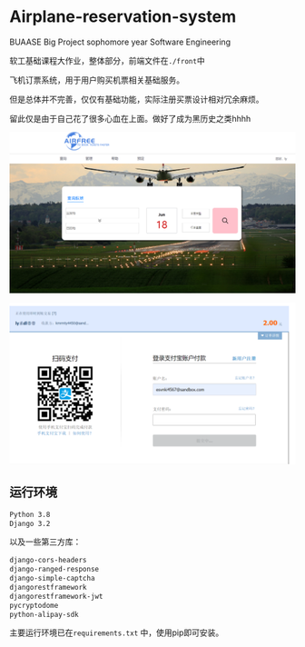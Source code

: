 # Airplane-reservation-system
BUAASE Big Project  sophomore year Software Engineering 

软工基础课程大作业，整体部分，前端文件在`./front`中

飞机订票系统，用于用户购买机票相关基础服务。

但是总体并不完善，仅仅有基础功能，实际注册买票设计相对冗余麻烦。

留此仅是由于自己花了很多心血在上面。做好了成为黑历史之类hhhh

![image-20210618192622098](https://github.com/BFlameSwift/img/blob/main/20210618192634main.png)

![image-20210619105854035](https://github.com/BFlameSwift/img/blob/main/20210619105903.png)



## 运行环境



```
Python 3.8
Django 3.2
```

 以及一些第三方库：

```
django-cors-headers
django-ranged-response
django-simple-captcha
djangorestframework
djangorestframework-jwt
pycryptodome
python-alipay-sdk
```

主要运行环境已在`requirements.txt` 中，使用pip即可安装。



